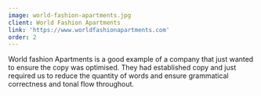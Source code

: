 ```yaml
---
image: world-fashion-apartments.jpg
client: World Fashion Apartments
link: 'https://www.worldfashionapartments.com'
order: 2
---
```

World fashion Apartments is a good example of a company that just wanted to ensure the copy was optimised. They had established copy and just required us to reduce the quantity of words and ensure grammatical correctness and tonal flow throughout.
